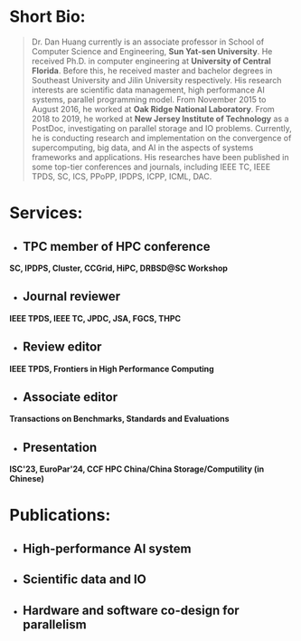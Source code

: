 
<p id="bio" />
  
# Short Bio:

>Dr. Dan Huang currently is an associate professor in School of Computer Science and Engineering, **Sun Yat-sen University**. He received Ph.D. in computer engineering at **University of Central Florida**. Before this, he received master and bachelor degrees in Southeast University and Jilin University respectively. His research interests are scientific data management, high performance AI systems, parallel programming model. From November 2015 to August 2016, he worked at **Oak Ridge National Laboratory**. From 2018 to 2019, he worked at **New Jersey Institute of Technology** as a PostDoc, investigating on parallel storage and IO problems. Currently, he is conducting research and implementation on the convergence of supercomputing, big data, and AI in the aspects of systems frameworks and applications. His researches have been published in some top-tier conferences and journals, including IEEE TC, IEEE TPDS, SC, ICS, PPoPP, IPDPS, ICPP, ICML, DAC.

<p id="services" />
  
# Services:

* ## TPC member of HPC conference
**SC, IPDPS, Cluster, CCGrid, HiPC, DRBSD@SC Workshop**

* ## Journal reviewer 
**IEEE TPDS, IEEE TC, JPDC, JSA, FGCS, THPC**

* ## Review editor
**IEEE TPDS, Frontiers in High Performance Computing**

* ## Associate editor
**Transactions on Benchmarks, Standards and Evaluations**

* ## Presentation
**ISC'23, EuroPar'24, CCF HPC China/China Storage/Computility (in Chinese)**


<p id="publications" />

# Publications:

* ## High-performance AI system


* ## Scientific data and IO 


* ## Hardware and software co-design for parallelism






